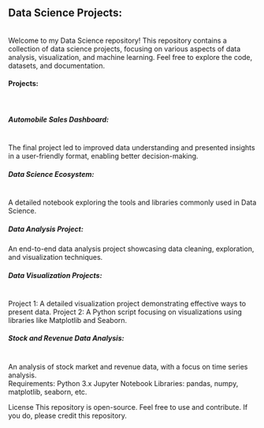<h2>Data Science Projects:</h2>
<br>
Welcome to my Data Science repository! This repository contains a collection of data science projects, focusing on various aspects of data analysis, visualization, and machine learning. Feel free to explore the code, datasets, and documentation.
<br>
<h4>Projects:</h4>
<br>
<h5>Automobile Sales Dashboard:</h5>
<br>
The final project led to improved data understanding and presented insights in a user-friendly format,
enabling better decision-making.
<br>
<h5>Data Science Ecosystem:</h5>
<br>
A detailed notebook exploring the tools and libraries commonly used in Data Science.
<br>
<h5>Data Analysis Project:</h5>
An end-to-end data analysis project showcasing data cleaning, exploration, and visualization techniques.
<br>
<h5>Data Visualization Projects:</h5>
<br>
Project 1: A detailed visualization project demonstrating effective ways to present data.
Project 2: A Python script focusing on visualizations using libraries like Matplotlib and Seaborn.
<br>
<h5>Stock and Revenue Data Analysis:</h5><br>
An analysis of stock market and revenue data, with a focus on time series analysis.
<br>
Requirements:
Python 3.x
Jupyter Notebook
Libraries: pandas, numpy, matplotlib, seaborn, etc.

License
This repository is open-source. Feel free to use and contribute. If you do, please credit this repository.

